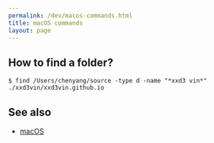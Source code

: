 ```yaml
---
permalink: /dev/macos-commands.html
title: macOS commands
layout: page
---
```


## How to find a folder?

```
$ find /Users/chenyang/source -type d -name "*xxd3 vin*"
./xxd3vin/xxd3vin.github.io
```

## See also

* [macOS](/macOS.html)
